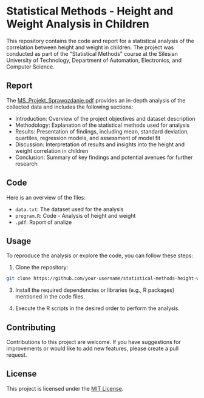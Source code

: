 # Statistical Methods - Height and Weight Analysis in Children

This repository contains the code and report for a statistical analysis of the correlation between height and weight in children. The project was conducted as part of the "Statistical Methods" course at the Silesian University of Technology, Department of Automation, Electronics, and Computer Science.

## Report

The [MS_Projekt_Sprawozdanie.pdf](MS_Projekt_Sprawozdanie.pdf) provides an in-depth analysis of the collected data and includes the following sections:

- Introduction: Overview of the project objectives and dataset description
- Methodology: Explanation of the statistical methods used for analysis
- Results: Presentation of findings, including mean, standard deviation, quartiles, regression models, and assessment of model fit
- Discussion: Interpretation of results and insights into the height and weight correlation in children
- Conclusion: Summary of key findings and potential avenues for further research

## Code

Here is an overview of the files:

- `data.txt`: The dataset used for the analysis
- `program.R`: Code - Analysis of height and weight
- `.pdf`: Raport of analize


## Usage

To reproduce the analysis or explore the code, you can follow these steps:

1. Clone the repository:
```bash
git clone https://github.com/your-username/statistical-methods-height-weight.git
```
3. Install the required dependencies or libraries (e.g., R packages) mentioned in the code files.

4. Execute the R scripts in the desired order to perform the analysis.

## Contributing

Contributions to this project are welcome. If you have suggestions for improvements or would like to add new features, please create a pull request.

## License

This project is licensed under the [MIT License](LICENSE).
